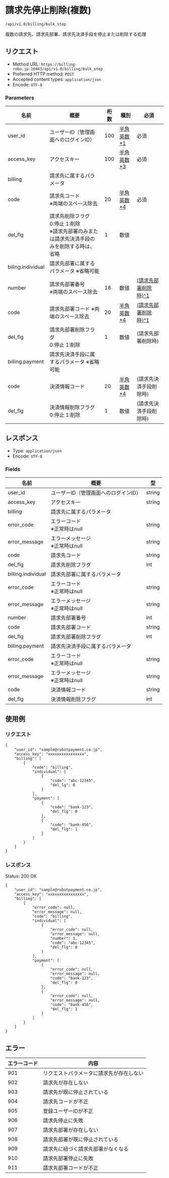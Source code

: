 # 請求先停止削除(複数)

`/api/v1.0/billing/bulk_stop`

複数の請求先、請求先部署、請求先決済手段を停止または削除する処理

## リクエスト
- Method URL: `https://billing-robo.jp:10443/api/v1.0/billing/bulk_stop`
- Preferred HTTP method: `POST`
- Accepted content types: `application/json`
- Encode: `UTF-8`

### Parameters

| 名前              | 概要                                                                                                 | 桁数 | 種別                               | 必須                                    |
| ----------------- | ---------------------------------------------------------------------------------------------------- | ---- | ---------------------------------- | --------------------------------------- |
| user_id           | ユーザーID（管理画面へのログインID）                                                                 | 100  | [半角英数\*1](/README.md#種別注釈) | 必須                                    |
| access_key        | アクセスキー                                                                                         | 100  | [半角英数\*3](/README.md#種別注釈) | 必須                                    |
| billing           | 請求先に属するパラメータ                                                                             |      |                                    |                                         |
| code              | 請求先コード  <br> ※両端のスペース除去                                                               | 20   | [半角英数\*4](/README.md#種別注釈) | 必須                                    |
| del_flg           | 請求先削除フラグ <br> 0:停止 1:削除 <br> ※請求先部署のみまたは請求先決済手段のみを削除する時は、省略 | 1    | 数値                               |                                         |
| biling.individual | 請求先部署に属するパラメータ ※省略可能                                                               |      |                                    |                                         |
| number            | 請求先部署番号  <br> ※両端のスペース除去                                                             | 18   | 数値                               | [(請求先部署削除時)^1](/README.md#必須) |
| code              | 請求先部署コード  ※両端のスペース除去                                                                | 20   | [半角英数\*4](/README.md#種別注釈) | [(請求先部署削除時)^1](/README.md#必須) |
| del_flg           | 請求先部署削除フラグ <br> 0:停止 1:削除                                                              | 1    | 数値                               | (請求先部署削除時)                      |
| billing.payment   | 請求先決済手段に属するパラメータ ※省略可能                                                           |      |                                    |                                         |
| code              | 決済情報コード                                                                                       | 20   | [半角英数\*4](/README.md#種別注釈) | (請求先決済手段削除時)                  |
| del_flg           | 決済情報削除フラグ <br> 0:停止 1:削除                                                                | 1    | 数値                               | (請求先決済手段削除時)                  |

## レスポンス

- Type: `application/json`
- Encode: `UTF-8`

### Fields

| 名前               | 概要                                 | 型     |
| ------------------ | ------------------------------------ | ------ |
| user_id            | ユーザーID（管理画面へのログインID） | string |
| access_key         | アクセスキー                         | string |
| billing            | 請求先に属するパラメータ             |        |
| error_code         | エラーコード <br> ※正常時はnull      | string |
| error_message      | エラーメッセージ <br> ※正常時はnull  | string |
| code               | 請求先コード                         | string |
| del_flg            | 請求先削除フラグ                     | int    |
| billing.individual | 請求先部署に属するパラメータ         |        |
| error_code         | エラーコード <br> ※正常時はnull      | string |
| error_message      | エラーメッセージ <br> ※正常時はnull  | string |
| number             | 請求先部署番号                       | int    |
| code               | 請求先部署コード                     | string |
| del_flg            | 請求先部署削除フラグ                 | int    |
| billing.payment    | 請求先決済手段に属するパラメータ     |        |
| error_code         | エラーコード <br> ※正常時はnull      | string |
| error_message      | エラーメッセージ <br> ※正常時はnull  | string |
| code               | 決済情報コード                       | string |
| del_flg            | 決済情報削除フラグ                   | int    |

## 使用例

### リクエスト

```
{
    "user_id": "sample@robotpayment.co.jp",
    "access_key": "xxxxxxxxxxxxxxxx",
    "billing": [
        {
            "code": "billing",
            "individual": [
                {
                    "code": "abc-12345",
                    "del_lg": 0
                }
            ],
            "payment": [
                {
                    "code": "bank-123",
                    "del_flg": 0
                },
                {
                    "code": "bank-456",
                    "del_flg": 1
                }
            ]
        }
    ]
}
```

### レスポンス

Status: 200 OK

```
{
    "user_id": "sample@robotpayment.co.jp",
    "access_key": "xxxxxxxxxxxxxxxx",
    "billing": [
        {
            "error_code": null,
            "error_message": null,
            "code": "billing",
            "individual": [
                {
                    "error_code": null,
                    "error_message": null,
                    "number": 1,
                    "code": "abc-12345",
                    "del_flg": 0
                }
            ],
            "payment": [
                {
                    "error_code": null,
                    "error_message": null,
                    "code": "bank-123",
                    "del_flg": 0
                },
                {
                    "error_code": null,
                    "error_message": null,
                    "code": "bank-456",
                    "del_flg": 1
                }
            ]
        }
    ]
}
```

## エラー

| エラーコード | 内容                                     |
| ------------ | ---------------------------------------- |
| 901          | リクエストパラメータに請求先が存在しない |
| 902          | 請求先が存在しない                       |
| 903          | 請求先が既に停止されている               |
| 904          | 請求先コードが不正                       |
| 905          | 登録ユーザーIDが不正                     |
| 906          | 請求先停止に失敗                         |
| 907          | 請求先部署が存在しない                   |
| 908          | 請求先部署が既に停止されている           |
| 909          | 請求先に紐づく請求先部署がなくなる       |
| 910          | 請求先部署停止に失敗                     |
| 911          | 請求先部署コードが不正                   |